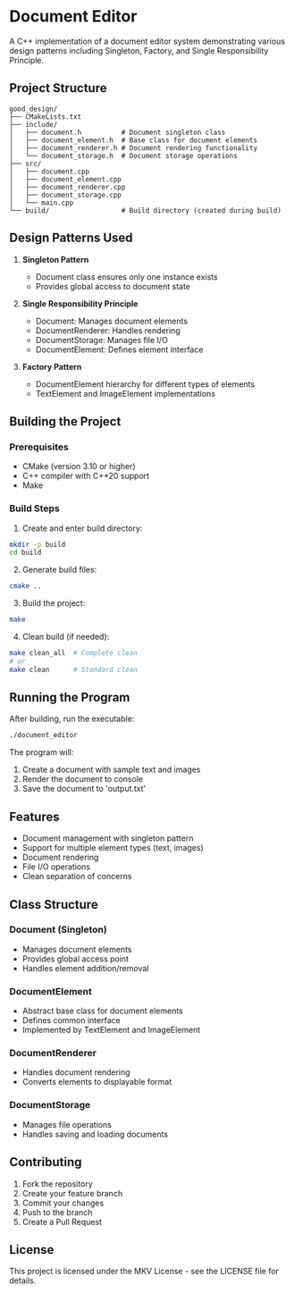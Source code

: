 # Document Editor

A C++ implementation of a document editor system demonstrating various design patterns including Singleton, Factory, and Single Responsibility Principle.

## Project Structure

```
good_design/
├── CMakeLists.txt
├── include/
│   ├── document.h          # Document singleton class
│   ├── document_element.h  # Base class for document elements
│   ├── document_renderer.h # Document rendering functionality
│   └── document_storage.h  # Document storage operations
├── src/
│   ├── document.cpp
│   ├── document_element.cpp
│   ├── document_renderer.cpp
│   ├── document_storage.cpp
│   └── main.cpp
└── build/                  # Build directory (created during build)
```

## Design Patterns Used

1. **Singleton Pattern**
   - Document class ensures only one instance exists
   - Provides global access to document state

2. **Single Responsibility Principle**
   - Document: Manages document elements
   - DocumentRenderer: Handles rendering
   - DocumentStorage: Manages file I/O
   - DocumentElement: Defines element interface

3. **Factory Pattern**
   - DocumentElement hierarchy for different types of elements
   - TextElement and ImageElement implementations

## Building the Project

### Prerequisites
- CMake (version 3.10 or higher)
- C++ compiler with C++20 support
- Make

### Build Steps

1. Create and enter build directory:
```bash
mkdir -p build
cd build
```

2. Generate build files:
```bash
cmake ..
```

3. Build the project:
```bash
make
```

4. Clean build (if needed):
```bash
make clean_all  # Complete clean
# or
make clean      # Standard clean
```

## Running the Program

After building, run the executable:
```bash
./document_editor
```

The program will:
1. Create a document with sample text and images
2. Render the document to console
3. Save the document to 'output.txt'

## Features

- Document management with singleton pattern
- Support for multiple element types (text, images)
- Document rendering
- File I/O operations
- Clean separation of concerns

## Class Structure

### Document (Singleton)
- Manages document elements
- Provides global access point
- Handles element addition/removal

### DocumentElement
- Abstract base class for document elements
- Defines common interface
- Implemented by TextElement and ImageElement

### DocumentRenderer
- Handles document rendering
- Converts elements to displayable format

### DocumentStorage
- Manages file operations
- Handles saving and loading documents

## Contributing

1. Fork the repository
2. Create your feature branch
3. Commit your changes
4. Push to the branch
5. Create a Pull Request

## License

This project is licensed under the MKV License - see the LICENSE file for details. 